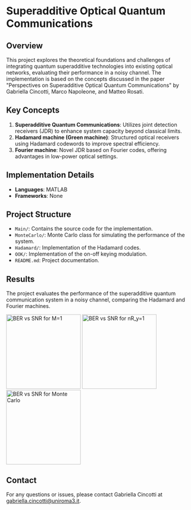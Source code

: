 # Superadditive Optical Quantum Communications

## Overview
This project explores the theoretical foundations and challenges of integrating quantum superadditive technologies into existing optical networks, evaluating their performance in a noisy channel. The implementation is based on the concepts discussed in the paper "Perspectives on Superadditive Optical Quantum Communications" by Gabriella Cincotti, Marco Napoleone, and Matteo Rosati.

## Key Concepts
1. **Superadditive Quantum Communications**: Utilizes joint detection receivers (JDR) to enhance system capacity beyond classical limits.
2. **Hadamard machine (Green machine)**: Structured optical receivers using Hadamard codewords to improve spectral efficiency.
3. **Fourier machine**: Novel JDR based on Fourier codes, offering advantages in low-power optical settings.

## Implementation Details
- **Languages**: MATLAB
- **Frameworks**: None

## Project Structure
- `Main/`: Contains the source code for the implementation.
- `MonteCarlo/`: Monte Carlo class for simulating the performance of the system.
- `Hadamard/`: Implementation of the Hadamard codes.
- `OOK/`: Implementation of the on-off keying modulation.
- `README.md`: Project documentation.

## Results
The project evaluates the performance of the superadditive quantum communication system in a noisy channel, comparing the Hadamard and Fourier machines.
<!DOCTYPE html>
<html lang="en">
<head>
    <meta charset="UTF-8">
    <meta name="viewport" content="width=device-width, initial-scale=1.0">
    <title>Images in a Row</title>
    <style>
        .image-row img {
            width: 200px;
            display: inline-block;
        }
    </style>
</head>
<body>
    <div class="image-row">
        <img src="BERvsSNR_M-1.png" alt="BER vs SNR for M=1">
        <img src="BERvsSNR_nR_y-1.png" alt="BER vs SNR for nR_y=1">
        <img src="BERvsSNR_MonteCarlo-1.png" alt="BER vs SNR for Monte Carlo">
    </div>
</body>
</html>

## Contact
For any questions or issues, please contact Gabriella Cincotti at gabriella.cincotti@uniroma3.it.